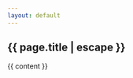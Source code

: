 ```yaml
---
layout: default
---
```


<article>
  <h1 class="fade-in-element">
    {{ page.title | escape }}
  </h1>
  <div class="{{ page.markdown }} max-w-none">
    {{ content }}
  </div>
</article>
